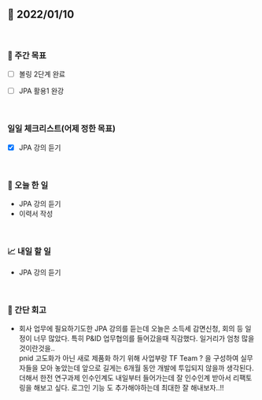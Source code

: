 ## 📅 2022/01/10

<br/>

### 🏹 주간 목표

- [ ] 볼링 2단계 완료
- [ ] JPA 활용1 완강


<br/>

### 일일 체크리스트(어제 정한 목표)

- [x] JPA 강의 듣기

<br/>

### 💯 오늘 한 일

- JPA 강의 듣기
- 이력서 작성

<br/>

### 📈 내일 할 일

- JPA 강의 듣기

<br/>

### 🧐 간단 회고

- 회사 업무에 필요하기도한 JPA 강의를 듣는데 오늘은 소득세 감면신청, 회의 등 일정이 너무 많았다.
특히 P&ID 업무협의를 들어갔을때 직감했다. 일거리가 엄청 많을 것이란것을.. <br/>
  pnid 고도화가 아닌 새로 제품화 하기 위해 사업부랑 TF Team ? 을 구성하여 실무자들을 모아 놓았는데 앞으로 길게는 6개월 동안 개발에 투입되지 않을까 생각된다. <br/>
  더해서 한전 연구과제 인수인계도 내일부터 들어가는데 잘 인수인계 받아서 리팩토링을 해보고 싶다. 로그인 기능 도 추가해야하는데 최대한 잘 해내보자..!!
  
